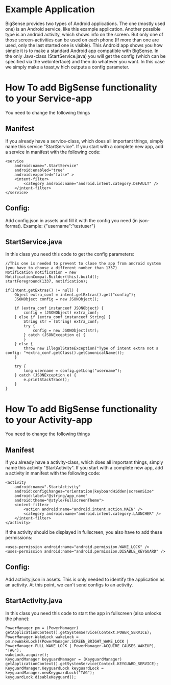 # Example Application
BigSense provides two types of Android applications. The one (mostly used one) is an Android service, like this example application. Another possible type is an android activity, which shows info on the screen. But only one of those screen-activities can be used on each phone (If more than one are used, only the last started one is visible).
This Android app shows you how simple it is to make a standard Android app compatible with BigSense. In the only Java-class (StartService.java) you will get the config (which can be specified via the webinterface) and then do whatever you want. In this case we simply make a toast,w hich outputs a config parameter.

# How To add BigSense functionality to your Service-app
You need to change the following things

## Manifest
If you already have a service-class, which does all important things, simply name this service "StartService". If you start with a complete new app, add a service in manifest with the following code:
```
<service
	android:name=".StartService"
	android:enabled="true"
	android:exported="false" >
	<intent-filter>
		<category android:name="android.intent.category.DEFAULT" />
	</intent-filter>
</service>
```

## Config:
Add config.json in assets and fill it with the config you need (in json-format). Example: {"username":"testuser"}


## StartService.java
In this class you need this code to get the config parameters:

	//This one is needed to prevent to close the app from android system (you have to choose a different number than 1337)
	Notification notification = new NotificationCompat.Builder(this).build();
	startForeground(1337, notification);
		
	if(intent.getExtras() != null) {
		Object extra_conf = intent.getExtras().get("config");
	    JSONObject config = new JSONObject();
	
		if (extra_conf instanceof JSONObject) {
			config = (JSONObject) extra_conf;
		} else if (extra_conf instanceof String) {
			String str = (String) extra_conf;
			try {
				config = new JSONObject(str);
			} catch (JSONException e) {
			}
		} else {
			throw new IllegalStateException("Type of intent extra not a config: "+extra_conf.getClass().getCanonicalName());
		}
		
		try {
			long username = config.getLong("username");
		} catch (JSONException e) {
			e.printStackTrace();
		}
	}

	
# How To add BigSense functionality to your Activity-app
You need to change the following things

## Manifest
If you already have a activity-class, which does all important things, simply name this activity "StartActivity". If you start with a complete new app, add a activity in manifest with the following code:
```
<activity
	android:name=".StartActivity"
	android:configChanges="orientation|keyboardHidden|screenSize"
	android:label="@string/app_name"
	android:theme="@style/FullscreenTheme">
	<intent-filter>
		<action android:name="android.intent.action.MAIN" />
		<category android:name="android.intent.category.LAUNCHER" />
	</intent-filter>
</activity>
```

If the activity should be displayed in fullscreen, you also have to add these permissions:
```
<uses-permission android:name="android.permission.WAKE_LOCK" />
<uses-permission android:name="android.permission.DISABLE_KEYGUARD" />
```

## Config:
Add activity.json in assets. This is only needed to identify the application as an activity. At this point, we can't send configs to an activity.

## StartActivity.java
In this class you need this code to start the app in fullscreen (also unlocks the phone):
	
	PowerManager pm = (PowerManager) getApplicationContext().getSystemService(Context.POWER_SERVICE);
    PowerManager.WakeLock wakeLock = pm.newWakeLock((PowerManager.SCREEN_BRIGHT_WAKE_LOCK | PowerManager.FULL_WAKE_LOCK | PowerManager.ACQUIRE_CAUSES_WAKEUP), "TAG");
    wakeLock.acquire();
    KeyguardManager keyguardManager = (KeyguardManager) getApplicationContext().getSystemService(Context.KEYGUARD_SERVICE);
    KeyguardManager.KeyguardLock keyguardLock = keyguardManager.newKeyguardLock("TAG");
    keyguardLock.disableKeyguard();